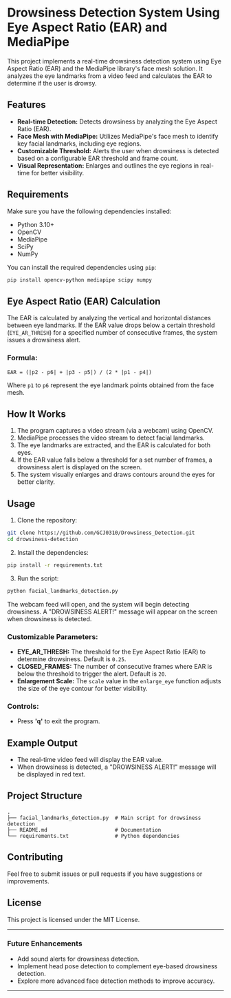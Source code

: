 # Drowsiness Detection System Using Eye Aspect Ratio (EAR) and MediaPipe

This project implements a real-time drowsiness detection system using Eye Aspect Ratio (EAR) and the MediaPipe library's face mesh solution. It analyzes the eye landmarks from a video feed and calculates the EAR to determine if the user is drowsy.

## Features

- **Real-time Detection:** Detects drowsiness by analyzing the Eye Aspect Ratio (EAR).
- **Face Mesh with MediaPipe:** Utilizes MediaPipe's face mesh to identify key facial landmarks, including eye regions.
- **Customizable Threshold:** Alerts the user when drowsiness is detected based on a configurable EAR threshold and frame count.
- **Visual Representation:** Enlarges and outlines the eye regions in real-time for better visibility.

## Requirements

Make sure you have the following dependencies installed:

- Python 3.10+
- OpenCV
- MediaPipe
- SciPy
- NumPy

You can install the required dependencies using `pip`:

```bash
pip install opencv-python mediapipe scipy numpy
```

## Eye Aspect Ratio (EAR) Calculation

The EAR is calculated by analyzing the vertical and horizontal distances between eye landmarks. If the EAR value drops below a certain threshold (`EYE_AR_THRESH`) for a specified number of consecutive frames, the system issues a drowsiness alert.

### Formula:

```
EAR = (|p2 - p6| + |p3 - p5|) / (2 * |p1 - p4|)
```

Where `p1` to `p6` represent the eye landmark points obtained from the face mesh.

## How It Works

1. The program captures a video stream (via a webcam) using OpenCV.
2. MediaPipe processes the video stream to detect facial landmarks.
3. The eye landmarks are extracted, and the EAR is calculated for both eyes.
4. If the EAR value falls below a threshold for a set number of frames, a drowsiness alert is displayed on the screen.
5. The system visually enlarges and draws contours around the eyes for better clarity.

## Usage

1. Clone the repository:

```bash
git clone https://github.com/GCJ0310/Drowsiness_Detection.git
cd drowsiness-detection
```

2. Install the dependencies:

```bash
pip install -r requirements.txt
```

3. Run the script:

```bash
python facial_landmarks_detection.py
```

The webcam feed will open, and the system will begin detecting drowsiness. A "DROWSINESS ALERT!" message will appear on the screen when drowsiness is detected.

### Customizable Parameters:

- **EYE_AR_THRESH:** The threshold for the Eye Aspect Ratio (EAR) to determine drowsiness. Default is `0.25`.
- **CLOSED_FRAMES:** The number of consecutive frames where EAR is below the threshold to trigger the alert. Default is `20`.
- **Enlargement Scale:** The `scale` value in the `enlarge_eye` function adjusts the size of the eye contour for better visibility.

### Controls:

- Press **'q'** to exit the program.

## Example Output

- The real-time video feed will display the EAR value.
- When drowsiness is detected, a "DROWSINESS ALERT!" message will be displayed in red text.

## Project Structure

```
.
├── facial_landmarks_detection.py  # Main script for drowsiness detection
├── README.md                      # Documentation
└── requirements.txt               # Python dependencies
```

## Contributing

Feel free to submit issues or pull requests if you have suggestions or improvements.

## License

This project is licensed under the MIT License.

---

### Future Enhancements

- Add sound alerts for drowsiness detection.
- Implement head pose detection to complement eye-based drowsiness detection.
- Explore more advanced face detection methods to improve accuracy.

---
